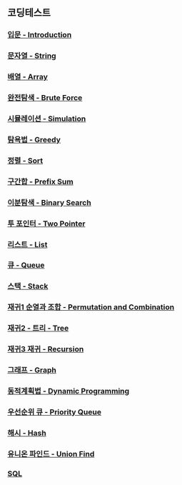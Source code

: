 코딩테스트
----------

### [입문 - Introduction]()
### [문자열 - String]()
### [배열 - Array]()
### [완전탐색 - Brute Force]()
### [시뮬레이션 - Simulation]()
### [탐욕법 - Greedy]()
### [정렬 - Sort]()
### [구간합 - Prefix Sum]()
### [이분탐색 - Binary Search]()
### [투 포인터 - Two Pointer]()
### [리스트 - List]()
### [큐 - Queue]()
### [스택 - Stack]()
### [재귀1 순열과 조합 - Permutation and Combination]()
### [재귀2 - 트리 - Tree]()
### [재귀3 재귀 - Recursion]()
### [그래프 - Graph]()
### [동적계획법 - Dynamic Programming]()
### [우선순위 큐 - Priority Queue]()
### [해시 - Hash]()
### [유니온 파인드 - Union Find]()
### [SQL]()

